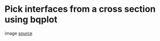 # Pick interfaces from a cross section using bqplot

image [source](https://www.nagra.ch/data/documents/database/dokumente/$default/Default%20Folder/Publikationen/NABs%202004%20-%202015/d_nab14-017.pdf) 